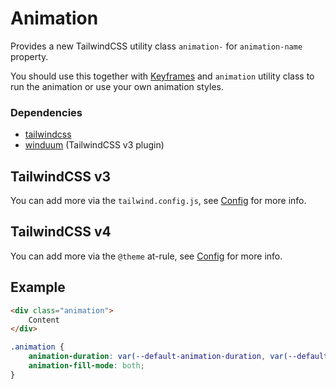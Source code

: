 # Animation
Provides a new TailwindCSS utility class `animation-` for `animation-name` property. 

You should use this together with [Keyframes](/docs/layout/keyframes) and `animation` utility class
to run the animation or use your own animation styles.

<ViewSourceGh path="src/utilities/animation.css" />

### Dependencies
* [tailwindcss](https://tailwindcss.com/)
* [winduum](http://localhost:5174/docs/config.html#tailwind-css) (TailwindCSS v3 plugin)

## TailwindCSS v3
You can add more via the `tailwind.config.js`, see [Config](/docs/config#animations) for more info.

## TailwindCSS v4
You can add more via the `@theme` at-rule, see [Config](/docs/config#tailwind4) for more info.

## Example
```html
<div class="animation">
    Content
</div>
```
```css
.animation {
    animation-duration: var(--default-animation-duration, var(--default-transition-duration));
    animation-fill-mode: both;
}
```
